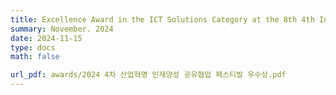 ```yaml
---
title: Excellence Award in the ICT Solutions Category at the 8th 4th Industrial Revolution Talent Development Collaboration Festival
summary: November. 2024
date: 2024-11-15
type: docs
math: false

url_pdf: awards/2024 4차 산업혁명 인재양성 공유협업 페스티발 우수상.pdf
---
```

